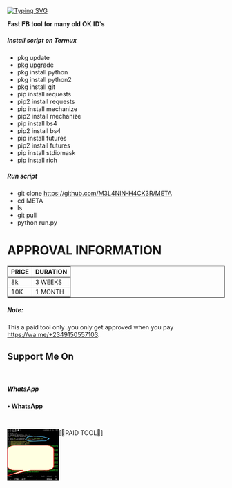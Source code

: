 [![Typing SVG](https://readme-typing-svg.herokuapp.com?color=D90000&lines=WELCOME+TO+MELANIN's+FB+TOOL)](https://git.io/typing-svg)



𝐅𝐚𝐬𝐭 𝐅𝐁 𝐭𝐨𝐨𝐥 𝐟𝐨𝐫 𝐦𝐚𝐧𝐲 𝐨𝐥𝐝 𝐎𝐊 𝐈𝐃'𝐬



##### Install script on Termux
* pkg update
* pkg upgrade
* pkg install python
* pkg install python2
* pkg install git
* pip install requests
* pip2 install requests
* pip install mechanize
* pip2 install mechanize
* pip install bs4
* pip2 install bs4
* pip install futures
* pip2 install futures
* pip install stdiomask
* pip install rich
##### Run script
* git clone https://github.com/M3L4NIN-H4CK3R/META
* cd META
* ls
* git pull
* python run.py

# APPROVAL INFORMATION
<table border="1">
<tr>
<th>PRICE</th>
<th>DURATION</th>
</tr>
<tr>
<td>8k</td>
<td>3 WEEKS</td>
</tr>
<tr>
<td>10K</td>
<td>1 MONTH</td>
</tr>
</table>

##### Note:
This a paid tool only .you only get approved when you pay
https://wa.me/+2349150557103.




 ## Support Me On

</br>

##### WhatsApp

<b>• [WhatsApp](https://api.whatsapp.com/send?phone=+2349150557103text=Melanin)</b>

<br>

 [🔐PAID TOOL🔐]
<img src="https://github.com/M3L4NIN-H4CK3R/META/blob/main/IMG-20220614-WA0140.jpg" width="120" height="120" align="left">
<center>
